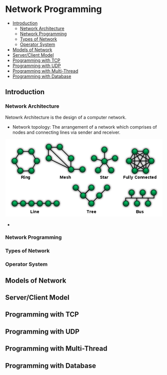 # Network Programming

- [Introduction](#introduction)
  - [Network Architecture](#network-architecture)
  - [Network Programming](#network-programming)
  - [Types of Network](#types-of-network)
  - [Operator System](#operator-system)
- [Models of Network](#models-of-network)
- [Server/Client Model](#serverclient-model)
- [Programming with TCP](#programming-with-tcp)
- [Programming with UDP](#programming-with-udp)
- [Programming with Multi-Thread](#programming-with-multi-thread)
- [Programming with Database](#programming-with-database)

## Introduction

### Network Architecture

Netowrk Architecture is the design of a computer network.

- Network topology: The arrangement of a network which comprises of nodes and connecting lines via sender and receiver.

<p align="center">
    <img src="../img/np.network.topology.png" />
</p>

- 

### Network Programming

### Types of Network

### Operator System

## Models of Network

## Server/Client Model

## Programming with TCP

## Programming with UDP

## Programming with Multi-Thread

## Programming with Database

[Network Topology]: ../img/np.network.topology.png